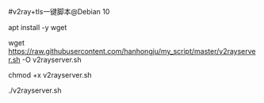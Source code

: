 #v2ray+tls一键脚本@Debian 10


apt     install    -y     wget

wget    https://raw.githubusercontent.com/hanhongju/my_script/master/v2rayserver.sh  -O    v2rayserver.sh

chmod   +x    v2rayserver.sh

./v2rayserver.sh







